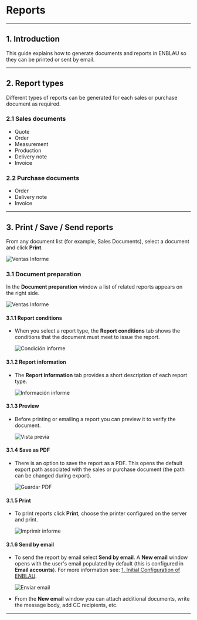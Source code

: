 # Reports

---

## 1. Introduction
This guide explains how to generate documents and reports in ENBLAU so they can be printed or sent by email.

---

## 2. Report types
Different types of reports can be generated for each sales or purchase document as required.

### 2.1 Sales documents
- Quote
- Order
- Measurement
- Production
- Delivery note
- Invoice

### 2.2 Purchase documents
- Order
- Delivery note
- Invoice

---

## 3. Print / Save / Send reports
From any document list (for example, Sales Documents), select a document and click **Print**.

  ![Ventas Informe](Imagenes/PR_Informes/ventas_informe.jpg)

### 3.1 Document preparation
In the **Document preparation** window a list of related reports appears on the right side.

  ![Ventas Informe](Imagenes/PR_Informes/ventas_informe2.jpg)

#### 3.1.1 Report conditions
- When you select a report type, the **Report conditions** tab shows the conditions that the document must meet to issue the report.

  ![Condición informe](Imagenes/PR_Informes/condicion_informe.jpg)

#### 3.1.2 Report information
- The **Report information** tab provides a short description of each report type.

  ![Información informe](Imagenes/PR_Informes/informacion_informe.jpg)

#### 3.1.3 Preview
- Before printing or emailing a report you can preview it to verify the document.

  ![Vista previa](Imagenes/PR_Informes/vista_previa.jpg)

#### 3.1.4 Save as PDF
- There is an option to save the report as a PDF. This opens the default export path associated with the sales or purchase document (the path can be changed during export).

  ![Guardar PDF](Imagenes/PR_Informes/guardar_pdf.jpg)

#### 3.1.5 Print
- To print reports click **Print**, choose the printer configured on the server and print.

  ![Imprimir informe](Imagenes/PR_Informes/imprimir_informe.jpg)

#### 3.1.6 Send by email
- To send the report by email select **Send by email**. A **New email** window opens with the user's email populated by default (this is configured in **Email accounts**). For more information see: [1. Initial Configuration of ENBLAU](/Configuraciones/1.%20CO_Configuracion_Inicial_ENBLAU).

  ![Enviar email](Imagenes/PR_Informes/enviar_email.jpg)

- From the **New email** window you can attach additional documents, write the message body, add CC recipients, etc.

---